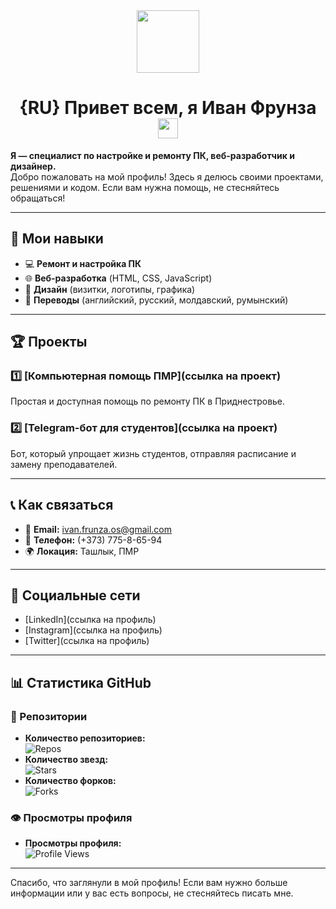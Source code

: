  <!--                         РУССКАЯ ВЕРСИЯ                         -->
<div id="header" align="center">
  <img src="https://media.giphy.com/media/M9gbBd9nbDrOTu1Mqx/giphy.gif" width="100"/>
</div>

<h1 align="center">{RU} Привет всем, я Иван Фрунза
<img src="https://github.com/blackcater/blackcater/raw/main/images/Hi.gif" height="32"/></h1>

**Я — специалист по настройке и ремонту ПК, веб-разработчик и дизайнер.**  
Добро пожаловать на мой профиль! Здесь я делюсь своими проектами, решениями и кодом. Если вам нужна помощь, не стесняйтесь обращаться!

---

## 🌟 Мои навыки

- 💻 **Ремонт и настройка ПК**
- 🌐 **Веб-разработка** (HTML, CSS, JavaScript)
- 🎨 **Дизайн** (визитки, логотипы, графика)
- 📜 **Переводы** (английский, русский, молдавский, румынский)

---

## 🏆 Проекты

### 1️⃣ **[Компьютерная помощь ПМР](ссылка на проект)**
Простая и доступная помощь по ремонту ПК в Приднестровье.

### 2️⃣ **[Telegram-бот для студентов](ссылка на проект)**
Бот, который упрощает жизнь студентов, отправляя расписание и замену преподавателей.

---

## 📞 Как связаться

- 📧 **Email:** [ivan.frunza.os@gmail.com](mailto:ivan.frunza.os@gmail.com)
- 📱 **Телефон:** (+373) 775-8-65-94
- 🌍 **Локация:** Ташлык, ПМР

---

## 📱 Социальные сети

- [LinkedIn](ссылка на профиль)
- [Instagram](ссылка на профиль)
- [Twitter](ссылка на профиль)

---

## 📊 Статистика GitHub

### 📂 Репозитории
- **Количество репозиториев:**<br>![Repos](https://img.shields.io/github/repos/love-angelll)
- **Количество звезд:**<br>![Stars](https://img.shields.io/github/stars/love-angelll?style=social)
- **Количество форков:**<br>![Forks](https://img.shields.io/github/forks/love-angelll?style=social)

### 👁️ Просмотры профиля
- **Просмотры профиля:**<br>![Profile Views](https://komarev.com/ghpvc/?username=love-angelll&label=Profile%20Views&color=blue)

---

Спасибо, что заглянули в мой профиль! Если вам нужно больше информации или у вас есть вопросы, не стесняйтесь писать мне.
